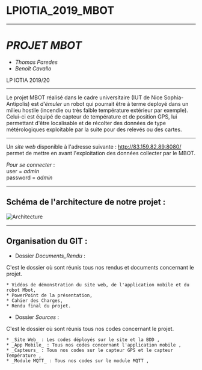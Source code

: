 # LPIOTIA_2019_MBOT
------------------
# _PROJET MBOT_  

- *Thomas Paredes*  
- *Benoît Cavallo*

LP IOTIA 2019/20



-----------------


Le projet MBOT réalisé dans le cadre universitaire (IUT de Nice Sophia-Antipolis) est *d'émuler* un robot qui pourrait être à terme deployé dans un milieu hostile (incendie ou très faible température extérieur par exemple). Celui-ci est équipé de capteur de température et de position GPS, lui permettant d'être localisable et de récolter des données de type métérologiques exploitable par la suite pour des relevés ou des cartes.


*******************  
Un _site web_ disponible à l'adresse suivante : http://83.159.82.89:8080/ permet de mettre en avant l'exploitation des données collecter par le MBOT.

_Pour se connecter_ :   
user = *admin*      
password = *admin*  

*******************  
## Schéma de l'architecture de notre projet :  

![Architecture](../master/Images/Schema_architecture.png)
*******************  

## Organisation du GIT :  
  
* Dossier *Documents_Rendu* :  

C'est le dossier où sont réunis tous nos rendus et documents concernant le projet.  

`* Vidéos de démonstration du site web, de l'application mobile et du robot Mbot,`     
`* PowerPoint de la présentation,`  
`* Cahier des Charges,`   
`* Rendu final du projet.`    

* Dossier *Sources* : 

C'est le dossier où sont réunis tous nos codes concernant le projet.

`* _Site Web_ : Les codes déployés sur le site et la BDD ,`    
`* _App Mobile_ : Tous nos codes concernant l'application mobile ,`   
`* _Capteurs_ : Tous nos codes sur le capteur GPS et le capteur Température ,`      
`* _Module MQTT_ : Tous nos codes sur le module MQTT ,`        






